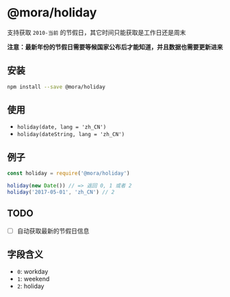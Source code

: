 # @mora/holiday

支持获取 `2010-当前` 的节假日，其它时间只能获取是工作日还是周末

**注意：最新年份的节假日需要等候国家公布后才能知道，并且数据也需要更新进来**

## 安装

```bash
npm install --save @mora/holiday
```

## 使用

* `holiday(date, lang = 'zh_CN')`
* `holiday(dateString, lang = 'zh_CN')`


## 例子

```js
const holiday = require('@mora/holiday')

holiday(new Date()) // => 返回 0, 1 或者 2
holiday('2017-05-01', 'zh_CN') // 2
```

## TODO

* [ ] 自动获取最新的节假日信息


## 字段含义

* `0`: workday
* `1`: weekend
* `2`: holiday
